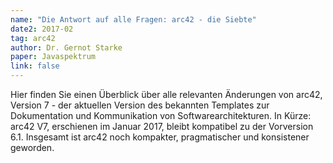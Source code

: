 ```yaml
---
name: "Die Antwort auf alle Fragen: arc42 - die Siebte"
date2: 2017-02
tag: arc42
author: Dr. Gernot Starke
paper: Javaspektrum
link: false
---
```

Hier finden Sie einen Überblick über alle relevanten Änderungen von arc42, Version 7 - der aktuellen Version
des bekannten Templates zur Dokumentation und Kommunikation von Softwarearchitekturen.
In Kürze: arc42 V7, erschienen im Januar 2017, bleibt kompatibel zu der Vorversion 6.1. Insgesamt ist
arc42 noch kompakter, pragmatischer und konsistener geworden.
